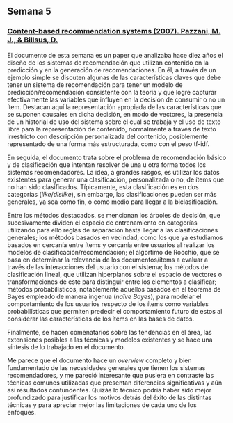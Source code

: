 ## Semana 5

### [Content-based recommendation systems (2007). Pazzani, M. J., & Billsus, D.](https://pdfs.semanticscholar.org/3444/6adc7d701a2c3a89c2fc5f6d3479eef407b0.pdf)

El documento de esta semana es un paper que analizaba hace diez años el diseño de los sistemas de recomendación que utilizan contenido en la predicción y en la generación de recomendaciones. En él, a través de un ejemplo simple se discuten algunas de las características claves que debe tener un sistema de recomendación para tener un modelo de predicción/recomendación consistente con la teoría y que logre capturar efectivamente las variables que influyen en la decisión de consumir o no un ítem. Destacan aquí la representación apropiada de las características que se suponen causales en dicha decisión, en modo de vectores, la presencia de un historial de uso del sistema sobre el cual se trabaja y el uso de texto libre para la representación de contenido, normalmente a través de texto irrestricto con descripción personalizada del contenido, posiblemente representado de una forma más estructurada, como con el peso tf-idf.

En seguida, el documento trata sobre el problema de recomendación básico y de clasificación que intentan resolver de una u otra forma todos los sistemas recomendadores. La idea, a grandes rasgos, es utilizar los datos existentes para generar una clasificación, personalizada o no, de ítems que no han sido clasificados. Típicamente, esta clasificación es en dos categorías (_like_/_dislike_), sin embargo, las clasificaciones pueden ser más generales, ya sea como fin, o como medio para llegar a la biclasificación.

Entre los métodos destacados, se mencionan los árboles de decisión, que sucesivamente dividen el espacio de entrenamiento en categorías utilizando para ello reglas de separación hasta llegar a las clasificaciones generales; los métodos basados en vecindad, como los que ya estudiamos basados en cercanía entre ítems y cercanía entre usuarios al realizar los modelos de clasificación/recomendación; el algortimo de Rocchio, que se basa en determinar la relevancia de los documentos/ítems a evaluar a través de las interacciones del usuario con el sistema; los métodos de clasificación lineal, que utilizan hiperplanos sobre el espacio de vectores o transformaciones de este para distinguir entre los elementos a clasificar; métodos probabilísticos, notablemente aquellos basados en el teorema de Bayes empleado de manera ingenua (_naïve Bayes_), para modelar el comportamiento de los usuarios respecto de los ítems como variables probabilísticas que permiten predecir el comportamiento futuro de estos al considerar las características de los ítems en las bases de datos.

Finalmente, se hacen comenatarios sobre las tendencias en el área, las extensiones posibles a las técnicas y modelos existentes y se hace una síntesis de lo trabajado en el documento.

Me parece que el documento hace un _overview_ completo y bien fundamentado de las necesidades generales que tienen los sistemas recomendadores, y me pareció interesante que pusiera en contraste las técnicas comunes utilizadas que presentan diferencias significativas y aún así resultados contundentes. Quizás lo técnico podría haber sido mejor profundizado para justificar los motivos detrás del éxito de las distintas técnicas y para apreciar mejor las limitaciones de cada uno de los enfoques.
